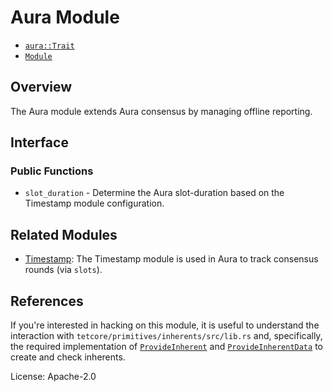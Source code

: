 # Aura Module

- [`aura::Trait`](https://docs.rs/noble-aura/latest/noble_aura/trait.Trait.html)
- [`Module`](https://docs.rs/noble-aura/latest/noble_aura/struct.Module.html)

## Overview

The Aura module extends Aura consensus by managing offline reporting.

## Interface

### Public Functions

- `slot_duration` - Determine the Aura slot-duration based on the Timestamp module configuration.

## Related Modules

- [Timestamp](https://docs.rs/noble-timestamp/latest/noble_timestamp/): The Timestamp module is used in Aura to track
consensus rounds (via `slots`).

## References

If you're interested in hacking on this module, it is useful to understand the interaction with
`tetcore/primitives/inherents/src/lib.rs` and, specifically, the required implementation of
[`ProvideInherent`](https://docs.rs/tp-inherents/latest/tp_inherents/trait.ProvideInherent.html) and
[`ProvideInherentData`](https://docs.rs/tp-inherents/latest/tp_inherents/trait.ProvideInherentData.html) to create and check inherents.

License: Apache-2.0
